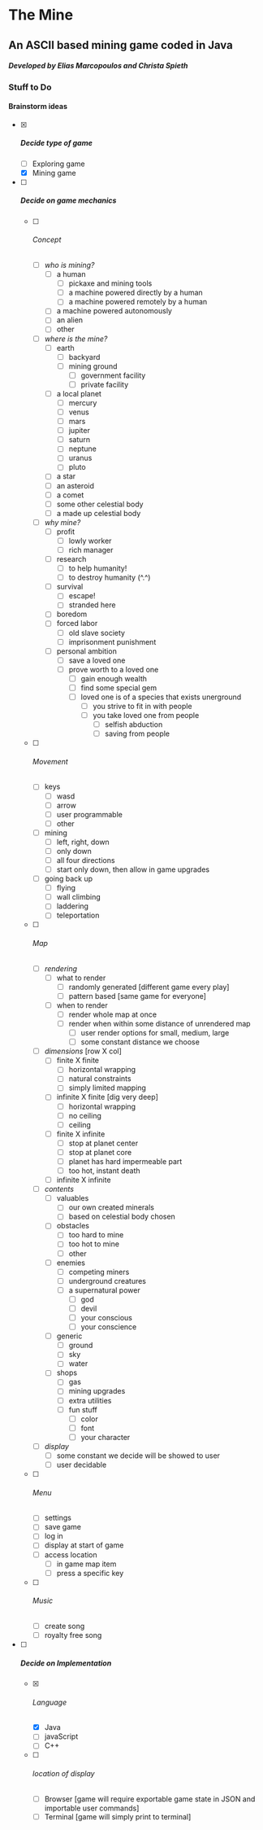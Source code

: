 # The Mine
## An ASCII based mining game coded in Java
##### Developed by Elias Marcopoulos and Christa Spieth

### Stuff to Do
#### Brainstorm ideas
- [x] ##### Decide type of game
  - [ ] Exploring game
  - [x] Mining game
- [ ] ##### Decide on game mechanics
  - [ ] ###### Concept
    - [ ] _who is mining?_
      - [ ] a human
        - [ ] pickaxe and mining tools
        - [ ] a machine powered directly by a human
        - [ ] a machine powered remotely by a human
      - [ ] a machine powered autonomously
      - [ ] an alien
      - [ ] other
    - [ ] _where is the mine?_
      - [ ] earth
        - [ ] backyard
        - [ ] mining ground
          - [ ] government facility
          - [ ] private facility
      - [ ] a local planet
        - [ ] mercury
        - [ ] venus
        - [ ] mars
        - [ ] jupiter
        - [ ] saturn
        - [ ] neptune
        - [ ] uranus
        - [ ] pluto
      - [ ] a star
      - [ ] an asteroid
      - [ ] a comet
      - [ ] some other celestial body
      - [ ] a made up celestial body
    - [ ] _why mine?_
      - [ ] profit
        - [ ] lowly worker
        - [ ] rich manager
      - [ ] research
        - [ ] to help humanity!
        - [ ] to destroy humanity (^.^)
      - [ ] survival
        - [ ] escape!
        - [ ] stranded here
      - [ ] boredom
      - [ ] forced labor
        - [ ] old slave society
        - [ ] imprisonment punishment
      - [ ] personal ambition
        - [ ] save a loved one
        - [ ] prove worth to a loved one
          - [ ] gain enough wealth
          - [ ] find some special gem
          - [ ] loved one is of a species that exists unerground
            - [ ] you strive to fit in with people
            - [ ] you take loved one from people
              - [ ] selfish abduction
              - [ ] saving from people
  - [ ] ###### Movement
    - [ ] keys
      - [ ] wasd
      - [ ] arrow
      - [ ] user programmable
      - [ ] other
    - [ ] mining
      - [ ] left, right, down
      - [ ] only down
      - [ ] all four directions
      - [ ] start only down, then allow in game upgrades
    - [ ] going back up
      - [ ] flying
      - [ ] wall climbing
      - [ ] laddering
      - [ ] teleportation
  - [ ] ###### Map
    - [ ] _rendering_
      - [ ] what to render
        - [ ] randomly generated [different game every play]
        - [ ] pattern based [same game for everyone]
      - [ ] when to render
        - [ ] render whole map at once
        - [ ] render when within some distance of unrendered map
          - [ ] user render options for small, medium, large
          - [ ] some constant distance we choose
    - [ ] _dimensions_ [row X col]
      - [ ] finite X finite
        - [ ] horizontal wrapping
        - [ ] natural constraints
        - [ ] simply limited mapping
      - [ ] infinite X finite [dig very deep]
        - [ ] horizontal wrapping
        - [ ] no ceiling
        - [ ] ceiling
      - [ ] finite X infinite 
        - [ ] stop at planet center
        - [ ] stop at planet core
        - [ ] planet has hard impermeable part
        - [ ] too hot, instant death
      - [ ] infinite X infinite
    - [ ] _contents_
      - [ ] valuables
        - [ ] our own created minerals
        - [ ] based on celestial body chosen
      - [ ] obstacles
        - [ ] too hard to mine
        - [ ] too hot to mine
        - [ ] other
      - [ ] enemies
        - [ ] competing miners
        - [ ] underground creatures
        - [ ] a supernatural power
          - [ ] god
          - [ ] devil
          - [ ] your conscious
          - [ ] your conscience
      - [ ] generic
        - [ ] ground
        - [ ] sky
        - [ ] water
      - [ ] shops
        - [ ] gas
        - [ ] mining upgrades
        - [ ] extra utilities
        - [ ] fun stuff
          - [ ] color
          - [ ] font
          - [ ] your character
    - [ ] _display_
      - [ ] some constant we decide will be showed to user
      - [ ] user decidable
  - [ ] ###### Menu
    - [ ] settings
    - [ ] save game
    - [ ] log in
    - [ ] display at start of game
    - [ ] access location
      - [ ] in game map item
      - [ ] press a specific key
  - [ ] ###### Music
    - [ ] create song
    - [ ] royalty free song
- [ ] ##### Decide on Implementation
  - [x] ###### Language
    - [x] Java
    - [ ] javaScript
    - [ ] C++
  - [ ] ###### location of display
    - [ ] Browser [game will require exportable game state in JSON and importable user commands]
    - [ ] Terminal [game will simply print to terminal]